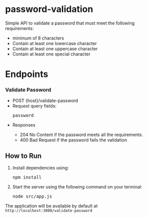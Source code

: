 # password-validation
Simple API to validate a password that must meet the following requirements:
<ul>
  <li>minimum of 8 characters</li>
  <li>Contain at least one lowercase character</li>
  <li>Contain at least one uppercase character</li>
  <li>Contain at least one special character</li>
</ul>

# Endpoints
<h3>Validate Password</h3>
<ul>
  <li>POST {host}/validate-password</li>
  <li>Request query fields: <pre>password</pre></li>
  <li>Responses</li>
  <ul>
    <li>204 No Content if the password meets all the requirements.</li>
    <li>400 Bad Request if the password fails the validation</li>
  </ul>
</ul>

## How to Run
<ol>
  <li>Install dependencies using: <pre>npm install</pre></li>
  <li>Start the server using the following command on your terminal: <pre>node src/app.js</pre></li>
</ol>
The application will be available by default at <code>http://localhost:3000/validate-password</code>
